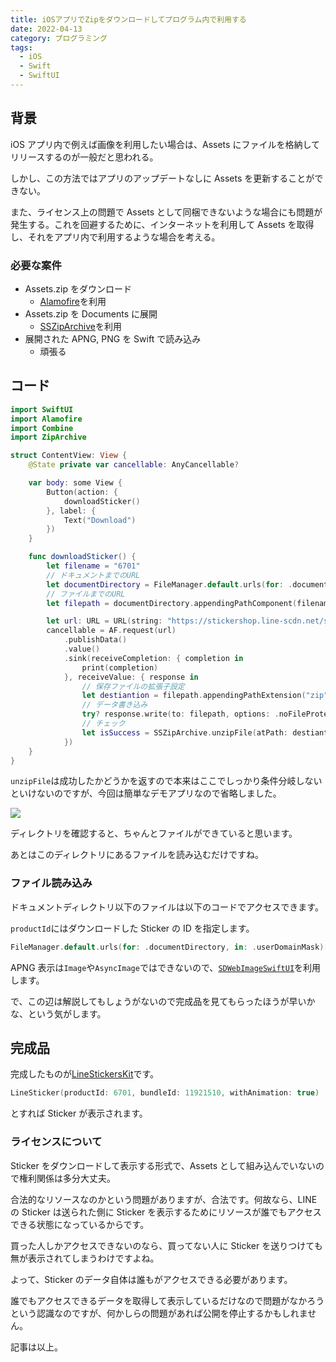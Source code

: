 ```yaml
---
title: iOSアプリでZipをダウンロードしてプログラム内で利用する
date: 2022-04-13
category: プログラミング
tags:
  - iOS
  - Swift
  - SwiftUI
---
```


## 背景

iOS アプリ内で例えば画像を利用したい場合は、Assets にファイルを格納してリリースするのが一般だと思われる。

しかし、この方法ではアプリのアップデートなしに Assets を更新することができない。

また、ライセンス上の問題で Assets として同梱できないような場合にも問題が発生する。これを回避するために、インターネットを利用して Assets を取得し、それをアプリ内で利用するような場合を考える。

### 必要な案件

- Assets.zip をダウンロード
  - [Alamofire](https://github.com/Alamofire/Alamofire)を利用
- Assets.zip を Documents に展開
  - [SSZipArchive](https://github.com/ZipArchive/ZipArchive)を利用
- 展開された APNG, PNG を Swift で読み込み
  - 頑張る

## コード

```swift
import SwiftUI
import Alamofire
import Combine
import ZipArchive

struct ContentView: View {
    @State private var cancellable: AnyCancellable?

    var body: some View {
        Button(action: {
            downloadSticker()
        }, label: {
            Text("Download")
        })
    }

    func downloadSticker() {
        let filename = "6701"
        // ドキュメントまでのURL
        let documentDirectory = FileManager.default.urls(for: .documentDirectory, in: .userDomainMask)[0]
        // ファイルまでのURL
        let filepath = documentDirectory.appendingPathComponent(filename)

        let url: URL = URL(string: "https://stickershop.line-scdn.net/stickershop/v1/product/\(filename)/iphone/stickers@2x.zip")!
        cancellable = AF.request(url)
            .publishData()
            .value()
            .sink(receiveCompletion: { completion in
                print(completion)
            }, receiveValue: { response in
                // 保存ファイルの拡張子設定
                let destiantion = filepath.appendingPathExtension("zip")
                // データ書き込み
                try? response.write(to: filepath, options: .noFileProtection)
                // チェック
                let isSuccess = SSZipArchive.unzipFile(atPath: destiantion.path, toDestination: filepath.path, delegate: nil)
            })
    }
}
```

`unzipFile`は成功したかどうかを返すので本来はここでしっかり条件分岐しないといけないのですが、今回は簡単なデモアプリなので省略しました。

![](https://pbs.twimg.com/media/FQMI90oaUAIy2di?format=jpg&name=4096x4096)

ディレクトリを確認すると、ちゃんとファイルができていると思います。

あとはこのディレクトリにあるファイルを読み込むだけですね。

### ファイル読み込み

ドキュメントディレクトリ以下のファイルは以下のコードでアクセスできます。

`productId`にはダウンロードした Sticker の ID を指定します。

```swift
FileManager.default.urls(for: .documentDirectory, in: .userDomainMask)[0].appendingPathComponent("\(productId)")
```

APNG 表示は`Image`や`AsyncImage`ではできないので、[`SDWebImageSwiftUI`](https://github.com/SDWebImage/SDWebImageSwiftUI)を利用します。

で、この辺は解説してもしょうがないので完成品を見てもらったほうが早いかな、という気がします。

## 完成品

完成したものが[LineStickersKit](https://github.com/tkgstrator/LineStickersKit)です。

```swift
LineSticker(productId: 6701, bundleId: 11921510, withAnimation: true)
```

とすれば Sticker が表示されます。

### ライセンスについて

Sticker をダウンロードして表示する形式で、Assets として組み込んでいないので権利関係は多分大丈夫。

合法的なリソースなのかという問題がありますが、合法です。何故なら、LINE の Sticker は送られた側に Sticker を表示するためにリソースが誰でもアクセスできる状態になっているからです。

買った人しかアクセスできないのなら、買ってない人に Sticker を送りつけても無が表示されてしまうわけですよね。

よって、Sticker のデータ自体は誰もがアクセスできる必要があります。

誰でもアクセスできるデータを取得して表示しているだけなので問題がなかろうという認識なのですが、何かしらの問題があれば公開を停止するかもしれません。

記事は以上。

